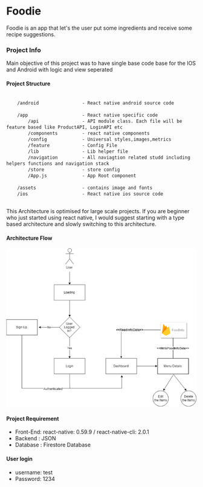 # Foodie

Foodie is an app that let's the user put some ingredients and receive some recipe suggestions.

### Project Info

Main objective of this project was to have single base code base for the IOS and Android with logic and view seperated 

#### Project Structure 
```

    /android                - React native android source code
    
    /app                    - React native specific code
		/api				- API module class. Each file will be feature based like ProductAPI, LoginAPI etc
        /components         - react native components
		/config				- Universal styles,images,metrics
        /feature           	- Config File
        /lib              	- Lib helper file   
        /navigation         - All naviagtion related studd including helpers functions and navigation stack
        /store              - store config
        /App.js             - App Root component    
        
    /assets                 - contains image and fonts
    /ios                    - React native ios source code
     
```

This Architecture is optimised for large scale projects. If you are beginner who just started using react native, I would suggest starting with a type based architecture and slowly switching to this architecture.




#### Architecture Flow 
<img src="./assets/Foodie.png"  />


#### Project Requirement 
* Front-End: react-native: 0.59.9 / react-native-cli: 2.0.1
* Backend : JSON 
* Database : Firestore Database

#### User login 
* username: test
* Password: 1234
